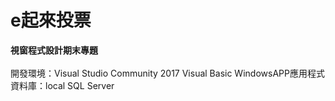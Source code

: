 # e起來投票
**視窗程式設計期末專題**<br/><br/>
開發環境：Visual Studio Community 2017 Visual Basic WindowsAPP應用程式<br/>
資料庫：local SQL Server<br/>
